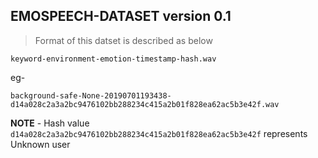 ## EMOSPEECH-DATASET version 0.1

> Format of this datset is described as below

```
keyword-environment-emotion-timestamp-hash.wav
```
eg- 
```
background-safe-None-20190701193438-d14a028c2a3a2bc9476102bb288234c415a2b01f828ea62ac5b3e42f.wav
```
**NOTE** - Hash value ```d14a028c2a3a2bc9476102bb288234c415a2b01f828ea62ac5b3e42f``` represents Unknown user

